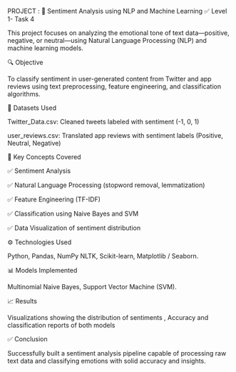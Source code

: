 PROJECT : 🧠 Sentiment Analysis using NLP and Machine Learning
✅ Level 1- Task 4

This project focuses on analyzing the emotional tone of text data—positive, negative, or neutral—using Natural Language Processing (NLP) and machine learning models.

🔍 Objective

To classify sentiment in user-generated content from Twitter and app reviews using text preprocessing, feature engineering, and classification algorithms.

📂 Datasets Used

Twitter_Data.csv: Cleaned tweets labeled with sentiment (-1, 0, 1)

user_reviews.csv: Translated app reviews with sentiment labels (Positive, Neutral, Negative)

📌 Key Concepts Covered

✅ Sentiment Analysis

✅ Natural Language Processing (stopword removal, lemmatization)

✅ Feature Engineering (TF-IDF)

✅ Classification using Naive Bayes and SVM

✅ Data Visualization of sentiment distribution

⚙️ Technologies Used

Python,
Pandas, NumPy
NLTK,
Scikit-learn,
Matplotlib / Seaborn.

📊 Models Implemented

Multinomial Naive Bayes,
Support Vector Machine (SVM).

📈 Results

Visualizations showing the distribution of sentiments
, Accuracy and classification reports of both models

✅ Conclusion

Successfully built a sentiment analysis pipeline capable of processing raw text data and classifying emotions with solid accuracy and insights.
